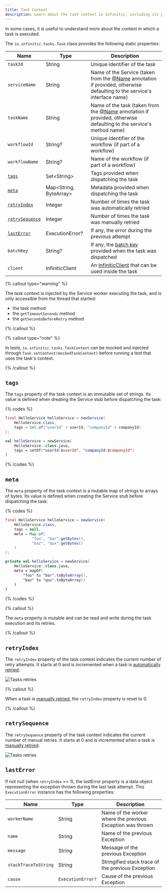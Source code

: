 ```yaml
---
title: Task Context
description: Learn about the task context in Infinitic, including its properties and how it's used to understand the execution environment of a task.
---
```


In some cases, it is useful to understand more about the context in which a task is executed.

The `io.infinitic.tasks.Task` class provides the following static properties:

| Name            | Type            | Description                                                                          |
| --------------- | --------------- | ------------------------------------------------------------------------------------ |
| `taskId`        | String          | Unique identifier of the task                                                                      |
| `serviceName`   | String          | Name of the Service (taken from the [@Name](#name-annotation) annotation if provided, otherwise defaulting to the service's interface name) |
| `taskName`      | String          | Name of the task (taken from the [@Name](#name-annotation) annotation if provided, otherwise defaulting to the service's method name) |
| `workflowId`    | String?         | Unique identifier of the workflow (if part of a workflow)                                           |
| `workflowName`  | String?         | Name of the workflow (if part of a workflow)                                         |
| [`tags`](#tags) | Set\<String\>   | Tags provided when dispatching the task                                              |
| [`meta`](#meta) | Map\<String, ByteArray\>   | Metadata provided when dispatching the task                        |
| [`retryIndex`  ](#retry-index)     | Integer         | Number of times the task was automatically retried                                   |
| [`retrySequence`](#retry-sequence) | Integer         | Number of times the task was manually retried                                        |
| [`lastError`](#last-error)         | ExecutionError? | If any, the error during the previous attempt                                        |
| `batchKey`        | String? | If any, the [batch key](/docs/services/batched#optional-batch-key) provided when the task was dispatched                                       |
| `client`        | InfiniticClient | An [InfiniticClient](/docs/components/terminology#clients) that can be used inside the task                                  |

{% callout type="warning"  %}

The task context is injected by the Service worker executing the task, and is only accessible from the thread that started:
* the task method
* the `getTimeoutSeconds` method 
* the `getSecondsBeforeRetry` method

{% /callout  %}

{% callout type="note"  %}

In tests, `io.infinitic.tasks.TaskContext` can be mocked and injected through `Task.setContext(mockedTaskContext)` before running a test that uses the task's context.

{% /callout  %}

## `tags`

The `tags` property of the task context is an immutable set of strings.
Its value is defined when dreating the Service stub before dispatching the task:

{% codes %}

```java
final HelloService helloService = newService(
    HelloService.class,
    tags = Set.of("userId" + userId, "companyId" + companyId)
);
```

```kotlin
val helloService = newService(
    HelloService::class.java, 
    tags = setOf("userId:$userId", "companyId:$companyId")
)
```

{% /codes %}


## `meta`

The `meta` property of the task context is a mutable map of strings to arrays of bytes.
Its value is defined when creating the Service stub before dispatching the task:

{% codes %}

```java
final HelloService helloService = newService(
    HelloService.class,
    tags = null,
    meta = Map.of(
            "foo", "bar".getBytes(),
            "baz", "qux".getBytes()
    )
);
```

```kotlin
private val helloService = newService(
    HelloService::class.java,
    meta = mapOf(
        "foo" to "bar".toByteArray(),
        "baz" to "qux".toByteArray()
    )
)
```

{% /codes %}

{% callout  %}

The `meta` property is mutable and can be read and write during the task execution and its retries. 

{% /callout  %}

## `retryIndex`

The `retryIndex` property of the task context indicates the current number of retry attempts.
It starts at 0 and is incremented when a task is [automatically retried](#retries-policy):

![Tasks retries](/img/task-failing@2x.png)

{% callout %}

When a task is [manually retried](/docs/clients/retry-failed-tasks), the `retryIndex` property is reset to 0.

{% /callout  %}

## `retrySequence`

The `retrySequence` property of the task context indicates the current number of manual retries.
It starts at 0 and is incremented when a task is [manually retried](/docs/clients/retry-failed-tasks):

![Tasks retries](/img/task-retries@2x.png)

## `lastError`

If not null (when `retryIndex` >= 1), the lastError property is a data object representing the exception thrown during the last task attempt. This `ExecutionError` instance has the following properties:

| Name            | Type            | Description                                                                          |
| --------------- | --------------- | ------------------------------------------------------------------------------------ |
| `workerName` | String | Name of the worker where the previous Exception was thrown |
| `name` | String | Name of the previous Exception |
| `message` | String | Message of the previous Exception |
| `stackTraceToString` | String |  Stringified stack trace of the previous Exception |
| `cause` | `ExecutionError?` | Cause of the previous Exception |


